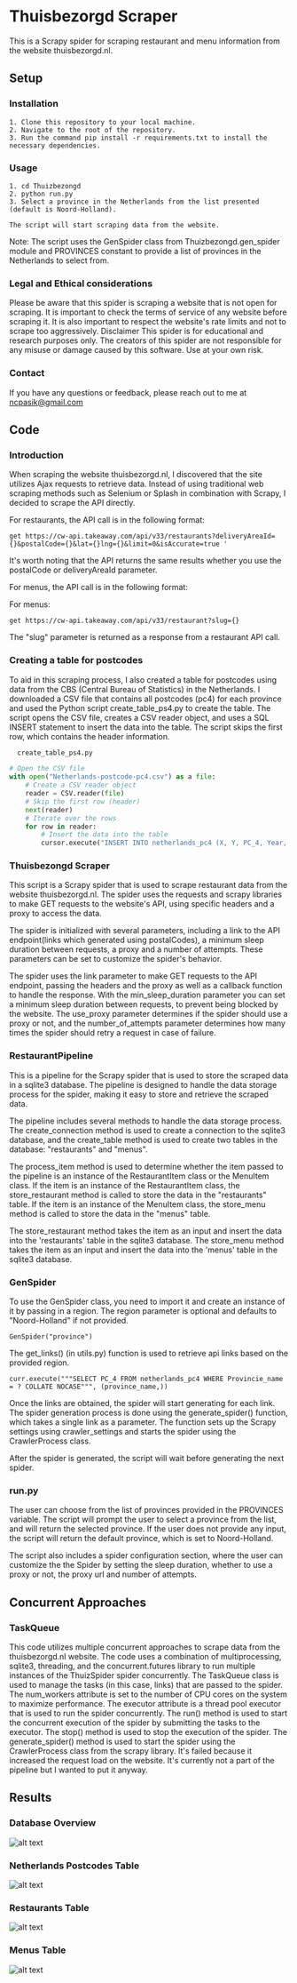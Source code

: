 
# Thuisbezorgd Scraper

This is a Scrapy spider for scraping restaurant and menu information from the website thuisbezorgd.nl.

## Setup

### Installation
    1. Clone this repository to your local machine.
    2. Navigate to the root of the repository.
    3. Run the command pip install -r requirements.txt to install the necessary dependencies.

### Usage
    1. cd Thuizbezongd
    2. python run.py
    3. Select a province in the Netherlands from the list presented (default is Noord-Holland).
    
    The script will start scraping data from the website.

Note: The script uses the GenSpider class from Thuizbezongd.gen_spider module and PROVINCES constant to provide a list of provinces in the Netherlands to select from.

### Legal and Ethical considerations
Please be aware that this spider is scraping a website that is not open for scraping. It is important to check the terms of service of any website before scraping it. It is also important to respect the website's rate limits and not to scrape too aggressively.
Disclaimer
This spider is for educational and research purposes only. The creators of this spider are not responsible for any misuse or damage caused by this software. Use at your own risk.


### Contact
If you have any questions or feedback, please reach out to me at ncpasik@gmail.com

## Code

### Introduction

When scraping the website thuisbezorgd.nl, I discovered that the site utilizes Ajax requests to retrieve data. Instead of using traditional web scraping methods such as Selenium or Splash in combination with Scrapy, I decided to scrape the API directly.

For restaurants, the API call is in the following format:
```
get https://cw-api.takeaway.com/api/v33/restaurants?deliveryAreaId={}&postalCode={}&lat={}lng={}&limit=0&isAccurate=true '

```
It's worth noting that the API returns the same results whether you use the postalCode or deliveryAreaId parameter.

For menus, the API call is in the following format:

For menus: 
```
get https://cw-api.takeaway.com/api/v33/restaurant?slug={}
```

The "slug" parameter is returned as a response from a restaurant API call.

### Creating a table for postcodes

To aid in this scraping process, I also created a table for postcodes using data from the CBS (Central Bureau of Statistics) in the Netherlands. I downloaded a CSV file that contains all postcodes (pc4) for each province and used the Python script create_table_ps4.py to create the table. The script opens the CSV file, creates a CSV reader object, and uses a SQL INSERT statement to insert the data into the table. The script skips the first row, which contains the header information.
```python
  create_table_ps4.py
```

```python
# Open the CSV file
with open("Netherlands-postcode-pc4.csv") as a file:
    # Create a CSV reader object
    reader = CSV.reader(file)
    # Skip the first row (header)
    next(reader)
    # Iterate over the rows
    for row in reader:
        # Insert the data into the table
        cursor.execute("INSERT INTO netherlands_pc4 (X, Y, PC_4, Year, Gemeente_code, Provincie_code, Provincie_name, Gemeente_name) VALUES (?,?,?,?,?,?,?,?)", row)
```


### Thuisbezongd Scraper
This script is a Scrapy spider that is used to scrape restaurant data from the website thuisbezorgd.nl. The spider uses the requests and scrapy libraries to make GET requests to the website's API, using specific headers and a proxy to access the data.

The spider is initialized with several parameters, including a link to the API endpoint(links which generated using postalCodes), a minimum sleep duration between requests, a proxy and a number of attempts. These parameters can be set to customize the spider's behavior.

The spider uses the link parameter to make GET requests to the API endpoint, passing the headers and the proxy as well as a callback function to handle the response. With the min_sleep_duration parameter you can set a minimum sleep duration between requests, to prevent being blocked by the website. The use_proxy parameter determines if the spider should use a proxy or not, and the number_of_attempts parameter determines how many times the spider should retry a request in case of failure.

### RestaurantPipeline

This is a pipeline for the Scrapy spider that is used to store the scraped data in a sqlite3 database. The pipeline is designed to handle the data storage process for the spider, making it easy to store and retrieve the scraped data.

The pipeline includes several methods to handle the data storage process. The create_connection method is used to create a connection to the sqlite3 database, and the create_table method is used to create two tables in the database: "restaurants" and "menus".

The process_item method is used to determine whether the item passed to the pipeline is an instance of the RestaurantItem class or the MenuItem class. If the item is an instance of the RestaurantItem class, the store_restaurant method is called to store the data in the "restaurants" table. If the item is an instance of the MenuItem class, the store_menu method is called to store the data in the "menus" table.

The store_restaurant method takes the item as an input and insert the data into the 'restaurants' table in the sqlite3 database. The store_menu method takes the item as an input and insert the data into the 'menus' table in the sqlite3 database.

### GenSpider

To use the GenSpider class, you need to import it and create an instance of it by passing in a region. The region parameter is optional and defaults to "Noord-Holland" if not provided.

```
GenSpider("province")
```

The get_links() (in utils.py) function is used to retrieve api links based on the provided region.

```
curr.execute("""SELECT PC_4 FROM netherlands_pc4 WHERE Provincie_name = ? COLLATE NOCASE""", (province_name,))
```  


Once the links are obtained, the spider will start generating for each link. The spider generation process is done using the generate_spider() function, which takes a single link as a parameter. The function sets up the Scrapy settings using crawler_settings and starts the spider using the CrawlerProcess class.

After the spider is generated, the script will wait before generating the next spider.


### run.py
The user can choose from the list of provinces provided in the PROVINCES variable. The script will prompt the user to select a province from the list, and will return the selected province. If the user does not provide any input, the script will return the default province, which is set to Noord-Holland.

The script also includes a spider configuration section, where the user can customize the the Spider by setting the sleep duration, whether to use a proxy or not, the proxy url and number of attempts. 
## Concurrent Approaches

### TaskQueue

This code utilizes multiple concurrent approaches to scrape data from the thuisbezorgd.nl  website. The code uses a combination of multiprocessing, sqlite3, threading, and the concurrent.futures library to run multiple instances of the ThuizSpider spider concurrently.
The TaskQueue class is used to manage the tasks (in this case, links) that are passed to the spider. The num_workers attribute is set to the number of CPU cores on the system to maximize performance. The executor attribute is a thread pool executor that is used to run the spider concurrently.
The run() method is used to start the concurrent execution of the spider by submitting the tasks to the executor. The stop() method is used to stop the execution of the spider. The generate_spider() method is used to start the spider using the CrawlerProcess class from the scrapy library.
It's failed because it increased the request load on the website. It's currently not a part of the pipeline but I wanted to put it anyway.

## Results

### Database Overview
![alt text](https://github.com/Astosi/Thuisbezorgd-Scraper/blob/main/test_imgs/thuiznezongd_db.png?raw=true)

### Netherlands Postcodes Table
![alt text](https://github.com/Astosi/Thuisbezorgd-Scraper/blob/main/test_imgs/netherlands_postcodes.png?raw=true)

### Restaurants Table
![alt text](https://github.com/Astosi/Thuisbezorgd-Scraper/blob/main/test_imgs/restaurants.png?raw=true)

### Menus Table
![alt text](https://github.com/Astosi/Thuisbezorgd-Scraper/blob/main/test_imgs/items.png?raw=true)
